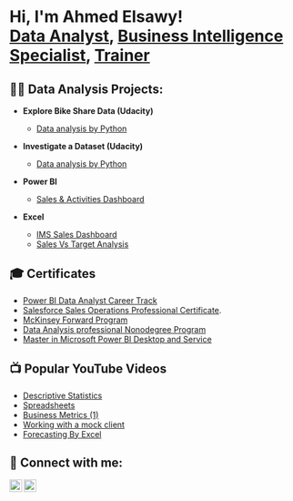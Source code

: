 <h1>Hi, I'm Ahmed Elsawy! <br/><a href="https://github.com/joshmadakor1">Data Analyst</a>, <a href="https://www.linkedin.com/in/ahmed-elsawy-a7398218/">Business Intelligence Specialist</a>, <a href="https://www.youtube.com/c/joshmadakor">Trainer</a></h1>

<h2>👨‍💻 Data Analysis Projects:</h2>

- <b>Explore Bike Share Data (Udacity)</b>
  - [Data analysis by Python](https://youtu.be/Fa651jh-9-8?si=uALnMn5RqCvEsHw6)
- <b>Investigate a Dataset (Udacity)</b>
  - [Data analysis by Python](https://youtu.be/TUgU_1DE9z4?si=NrmEcMYVM9z2HvSt)
- <b>Power BI</b>
  - [Sales & Activities Dashboard](https://app.powerbi.com/view?r=eyJrIjoiZmNlNWQwODItODcyMy00MTZjLWE2MWMtMjc3ZmUyNGQwYjBhIiwidCI6ImRmODY3OWNkLWE4MGUtNDVkOC05OWFjLWM4M2VkN2ZmOTVhMCJ9)

- <b>Excel</b>
  - [IMS Sales Dashboard](https://docs.google.com/spreadsheets/d/1z0uAp3ziCVOWeFNzM1lN6jH4azoE4ekf/edit?usp=drive_link&ouid=115135874094681707802&rtpof=true&sd=true)
  - [Sales Vs Target Analysis](https://docs.google.com/spreadsheets/d/1_Pr8khlUvN3JMoARoqmFuTW9hNpj2hKo/edit?usp=drive_link&ouid=115135874094681707802&rtpof=true&sd=true)



<h2>🎓 Certificates</h2>

 - [Power BI Data Analyst Career Track ](https://drive.google.com/file/d/16n3qHrBlARtvZmZu82qzOS2TKtgOYKlt/view)
 - [Salesforce Sales Operations Professional Certificate](https://www.coursera.org/account/accomplishments/professional-cert/RM6CY493KADC?utm_product=prof).
 - [McKinsey Forward Program](https://www.credly.com/badges/2a329265-2ccd-4c55-bf0c-a3997ac70441/linked_in_profile)
 - [Data Analysis professional Nonodegree Program](https://confirm.udacity.com/FCGGLEXW)
 - [Master in Microsoft Power BI Desktop and Service](https://www.udemy.com/certificate/UC-cccf7d6d-4336-45e3-9765-68b1f0940d12/)
<h2>📺 Popular YouTube Videos</h2>

- [Descriptive Statistics](https://youtu.be/NyCqaxLW3p8)
- [Spreadsheets](https://youtu.be/PzXX53TdJwY)
- [Business Metrics (1)](https://youtu.be/GipeO9CPR4g)
- [Working with a mock client](https://youtu.be/NhEwtIZHbUs)
- [Forecasting By Excel](https://youtu.be/2u_0URHXFD8)

<h2> 🤳 Connect with me:</h2>

[<img align="left" alt="JoshMadakor | YouTube" width="22px" src="https://cdn.jsdelivr.net/npm/simple-icons@v3/icons/youtube.svg" />][youtube]
[<img align="left" alt="JoshMadakor | LinkedIn" width="22px" src="https://cdn.jsdelivr.net/npm/simple-icons@v3/icons/linkedin.svg" />][linkedin]



[youtube]: https://www.youtube.com/channel/UCU0UGZrih7DXBuAaH_Rk5Nw
[linkedin]: https://www.linkedin.com/in/ahmed-elsawy-a7398218/

<!--
**joshmadakor1/joshmadakor1** is a ✨ _special_ ✨ repository because its `README.md` (this file) appears on your GitHub profile.

Here are some ideas to get you started:

- 🔭 I’m currently working on ...
- 🌱 I’m currently learning ...
- 👯 I’m looking to collaborate on ...
- 🤔 I’m looking for help with ...
- 💬 Ask me about ...
- 📫 How to reach me: ...
- 😄 Pronouns: ...
- ⚡ Fun fact: ...
-->
